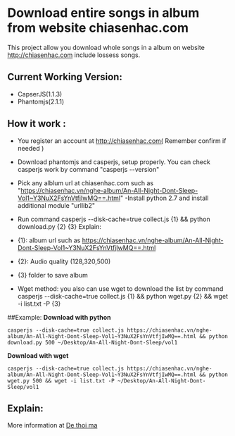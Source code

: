 Download entire songs in  album from website chiasenhac.com
=================================================

This project allow you download whole songs in a album on website http://chiasenhac.com include lossess songs.

Current Working Version:
-----------------------

- CapserJS(1.1.3)
- Phantomjs(2.1.1)

How it work :
-------------
- You register an account at http://chiasenhac.com( Remember confirm if needed )
- Download phantomjs and casperjs, setup properly. You can check casperjs work by command "casperjs --version"
- Pick any alblum url at chiasenhac.com such as "https://chiasenhac.vn/nghe-album/An-All-Night-Dont-Sleep-Vol1~Y3NuX2FsYnVtfjIwMQ==.html"
-Install python 2.7 and install additional module "urllib2"
- Run command casperjs --disk-cache=true collect.js {1} && python download.py {2} {3} 
Explain:

 - {1}: album url such as https://chiasenhac.vn/nghe-album/An-All-Night-Dont-Sleep-Vol1~Y3NuX2FsYnVtfjIwMQ==.html
 - {2}: Audio quality (128,320,500)
 - {3} folder to save album
-  Wget method: you also can use wget to download the list by command 
    casperjs --disk-cache=true collect.js {1} && python wget.py {2} && wget -i list.txt -P {3}
  
##Example:
__Download with python__

    casperjs --disk-cache=true collect.js https://chiasenhac.vn/nghe-album/An-All-Night-Dont-Sleep-Vol1~Y3NuX2FsYnVtfjIwMQ==.html && python download.py 500 ~/Desktop/An-All-Night-Dont-Sleep/vol1

__Download with wget__

    casperjs --disk-cache=true collect.js https://chiasenhac.vn/nghe-album/An-All-Night-Dont-Sleep-Vol1~Y3NuX2FsYnVtfjIwMQ==.html && python wget.py 500 && wget -i list.txt -P ~/Desktop/An-All-Night-Dont-Sleep/vol1


Explain:
--------
More information at [De thoi ma](https://dethoima.cf/code-tai-toan-bo-bai-nhac-trong-album-website-chiasenhac-com/)


